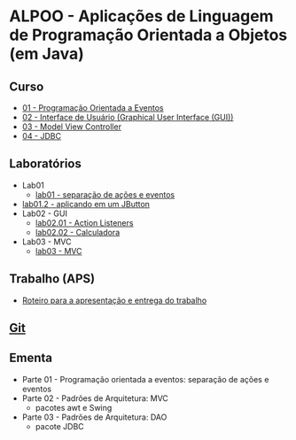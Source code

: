 # ALPOO - Aplicações de Linguagem de Programação Orientada a Objetos (em Java)


## Curso


- [01 - Programação Orientada a Eventos](alpoo_files/curso/01/programacao_eventos.html)
- [02 - Interface de Usuário (Graphical User Interface (GUI))](alpoo_files/curso/02/gui.html)
- [03 - Model View Controller](alpoo_files/curso/03/mvc.html)
- [04 - JDBC](alpoo_files/curso/04/jdbc.html) 



## Laboratórios

- Lab01
  - [lab01 - separação de ações e eventos](alpoo_files/laboratorio/01-dep/01-dep_inj.html)
- [lab01.2 - aplicando em um JButton](alpoo_files/laboratorio/01-dep/02-jbutton.html)
- Lab02 - GUI
   - [lab02.01 - Action Listeners](alpoo_files/laboratorio/02-gui/01-gui.html)
   - [lab02.02 - Calculadora](alpoo_files/laboratorio/02-gui/02-gui.html)
- Lab03 - MVC
   - [lab03 - MVC](alpoo_files/laboratorio/03-mvc/01-mvc.html) 


## Trabalho (APS)

<!-- - <font size="5">[Roteiro para apresentação](alpoo_files/trabalhos/01/trabalho_livraria.html)</font> -->
- [Roteiro para a apresentação e entrega do trabalho](alpoo_files/aps/APS_ALPOO_2024.pdf)

## [Git](https://github.com/viniciusdenovaes/UnipALPOO)

## Ementa

- Parte 01 - Programação orientada a eventos: separação de ações e eventos
- Parte 02 - Padrões de Arquitetura: MVC
  - pacotes awt e Swing
- Parte 03 - Padrões de Arquitetura: DAO
  - pacote JDBC

